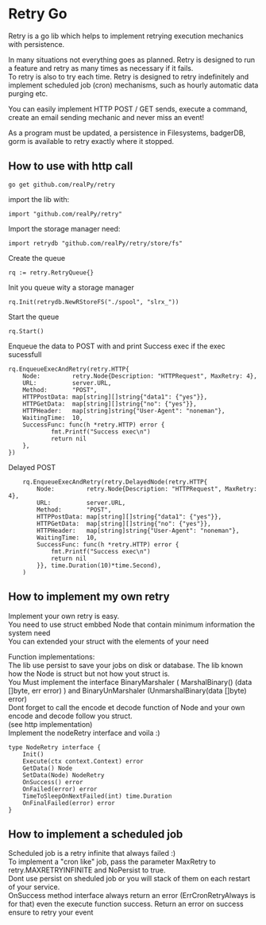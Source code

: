 # Retry Go

Retry is a go lib  which helps to implement retrying execution mechanics with persistence.  


In many situations not everything goes as planned. Retry is designed to run a feature and retry as many times as necessary if it fails.  
To retry is also to try each time. Retry is designed to retry indefinitely and implement scheduled job (cron) mechanisms, such as hourly automatic data purging etc.  


You can easily implement HTTP POST / GET sends, execute a command, create an email sending mechanic and never miss an event!  

As a program must be updated, a persistence in Filesystems, badgerDB, gorm is available to retry exactly where it stopped.  

## How to use with http call
```shellscript
go get github.com/realPy/retry
```
import the lib with:  
```shellscript
import "github.com/realPy/retry"
```
Import the storage manager need:  
```shellscript
import retrydb "github.com/realPy/retry/store/fs"
```


Create the queue  
```shellscript
rq := retry.RetryQueue{}
```
Init you queue wity a storage manager  
```shellscript
rq.Init(retrydb.NewRStoreFS("./spool", "slrx_"))
```
Start the queue  
```shellscript
rq.Start()
```
Enqueue the data to POST with and print Success exec if the exec sucessfull
```shellscript
rq.EnqueueExecAndRetry(retry.HTTP{
    Node:         retry.Node{Description: "HTTPRequest", MaxRetry: 4},
    URL:          server.URL,
    Method:       "POST",
    HTTPPostData: map[string][]string{"data1": {"yes"}},
    HTTPGetData:  map[string][]string{"no": {"yes"}},
    HTTPHeader:   map[string]string{"User-Agent": "noneman"},
    WaitingTime:  10,
    SuccessFunc: func(h *retry.HTTP) error {
			fmt.Printf("Success exec\n")
			return nil
	},
})
```

Delayed POST 
```shellscript
	rq.EnqueueExecAndRetry(retry.DelayedNode(retry.HTTP{
		Node:         retry.Node{Description: "HTTPRequest", MaxRetry: 4},
		URL:          server.URL,
		Method:       "POST",
		HTTPPostData: map[string][]string{"data1": {"yes"}},
		HTTPGetData:  map[string][]string{"no": {"yes"}},
		HTTPHeader:   map[string]string{"User-Agent": "noneman"},
		WaitingTime:  10,
		SuccessFunc: func(h *retry.HTTP) error {
			fmt.Printf("Success exec\n")
			return nil
		}}, time.Duration(10)*time.Second),
	)
```


## How to implement my own retry
Implement your own retry is easy.  
You need to use struct embbed Node that contain minimum information the system need  
You can extended your struct with the elements of your need  

Function implementations:  
The lib use persist to save your jobs on disk or database. The lib known how the Node is struct but not how yout struct is.  
You Must implement the interface BinaryMarshaler ( MarshalBinary() (data []byte, err error) ) and BinaryUnMarshaler (UnmarshalBinary(data []byte) error)  
Dont forget to call the encode et decode function of Node and your own encode and decode follow you struct.  
(see http implementation)  
Implement the nodeRetry interface and voila :)  
```shellscript
type NodeRetry interface {
	Init()
	Execute(ctx context.Context) error
	GetData() Node
	SetData(Node) NodeRetry
	OnSuccess() error
	OnFailed(error) error
	TimeToSleepOnNextFailed(int) time.Duration
	OnFinalFailed(error) error
}
```
## How to implement a scheduled job
Scheduled job is a retry infinite that always failed :)  
To implement a "cron like" job, pass the parameter MaxRetry to retry.MAXRETRYINFINITE and  NoPersist to true.  
Dont use persist on sheduled job or you will stack of them on each restart of your service.  
OnSuccess method interface always return an error (ErrCronRetryAlways is for that) even the execute function success. Return an error on success ensure to retry your event  
